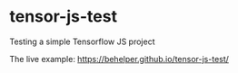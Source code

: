 # tensor-js-test
Testing a simple Tensorflow JS project

The live example:
https://behelper.github.io/tensor-js-test/
